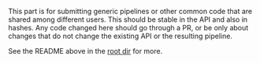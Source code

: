 This part is for submitting generic pipelines or other common code that are shared among different users.
This should be stable in the API and also in hashes.
Any code changed here should go through a PR, or be only about changes that do not change the existing API or the resulting pipeline.

See the README above in the [root dir](../) for more.
